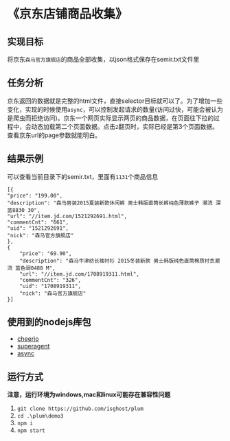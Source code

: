 # 《京东店铺商品收集》
## 实现目标
将京东```森马官方旗舰店```的商品全部收集，以json格式保存在semir.txt文件里
## 任务分析
京东返回的数据就是完整的html文件，直接selector目标就可以了。为了增加一些变化，实现的时候使用```async```，可以控制发起请求的数量(访问过快，可能会被认为是爬虫而拒绝访问)。京东一个网页实际显示两页的商品数据，在页面往下拉的过程中，会动态加载第二个页面数据。点击```2```翻页时，实际已经是第3个页面数据。查看京东url的page参数就能明白。
## 结果示例
可以查看当前目录下的semir.txt，里面有```1131```个商品信息

	[{
    "price": "199.00",
    "description": "森马男装2015夏装新款休闲裤 男士韩版直筒长裤纯色薄款裤子 潮流 深蓝8830 30",
    "url": "//item.jd.com/1521292691.html",
    "commentCnt": "661",
    "uid": "1521292691",
    "nick": "森马官方旗舰店"
	},
	{
	    "price": "69.90",
	    "description": "森马牛津纺长袖衬衫 2015冬装新款 男士韩版纯色直筒棉质衬衣潮流 蓝色调0488 M",
	    "url": "//item.jd.com/1708919311.html",
	    "commentCnt": "326",
	    "uid": "1708919311",
	    "nick": "森马官方旗舰店"
	}]

## 使用到的nodejs~~库~~包
* [cheerio](https://github.com/cheeriojs/cheerio)
* [superagent](https://github.com/visionmedia/superagent)
* [async](https://github.com/caolan/async)

## 运行方式
**注意，运行环境为windows,mac和linux可能存在兼容性问题**

1. ```git clone https://github.com/isghost/plum```
2. ```cd .\plum\demo3```
3. ```npm i```
4. ```npm start```